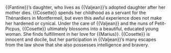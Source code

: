 {{Fantine}}’s daughter, who lives as {{Valjean}}’s adopted daughter after her 
mother dies. {{Cosette}} spends her childhood as a servant for the Thénardiers in 
Montfermeil, but even this awful experience does not make her hardened or 
cynical. Under the care of {{Valjean}} and the nuns of Petit-Picpus, {{Cosette}} 
ultimately blossoms into a beautiful, educated young woman. She finds 
fulfillment in her love for {{Marius}}. {{Cosette}} is innocent and docile, but her 
participation in {{Valjean}}’s many escapes from the law show that she also 
possesses intelligence and bravery.
